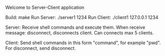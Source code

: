 Welcome to  Server-Client application

Build: make 
Run Server: ./server1 1234
Run Client: ./client1 127.0.0.1 1234 


Server: 
		Receive shell commands and execute them.
		When receive message: disconnect, disconnects client.
		Can connects max 5 clients.
		
Client:	
		Send shell commands in this form "command", for example "pwd".
		For disconnect, send disconnect.

